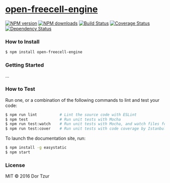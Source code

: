 # [open-freecell-engine](https://github.com/dortzur/open-freecell-engine)

[![NPM version](http://img.shields.io/npm/v/open-freecell-engine.svg?style=flat-square)](https://www.npmjs.com/package/open-freecell-engine)
[![NPM downloads](http://img.shields.io/npm/dm/open-freecell-engine.svg?style=flat-square)](https://www.npmjs.com/package/open-freecell-engine)
[![Build Status](http://img.shields.io/travis/dortzur/open-freecell-engine/master.svg?style=flat-square)](https://travis-ci.org/dortzur/open-freecell-engine)
[![Coverage Status](https://img.shields.io/coveralls/dortzur/open-freecell-engine.svg?style=flat-square)](https://coveralls.io/dortzur/open-freecell-engine)
[![Dependency Status](http://img.shields.io/david/dortzur/open-freecell-engine.svg?style=flat-square)](https://david-dm.org/dortzur/open-freecell-engine)

> 

### How to Install

```sh
$ npm install open-freecell-engine
```

### Getting Started

...

### How to Test

Run one, or a combination of the following commands to lint and test your code:

```sh
$ npm run lint          # Lint the source code with ESLint
$ npm test              # Run unit tests with Mocha
$ npm run test:watch    # Run unit tests with Mocha, and watch files for changes
$ npm run test:cover    # Run unit tests with code coverage by Istanbul
```

To launch the documentation site, run:

```sh
$ npm install -g easystatic
$ npm start
```

### License

MIT © 2016 Dor Tzur
